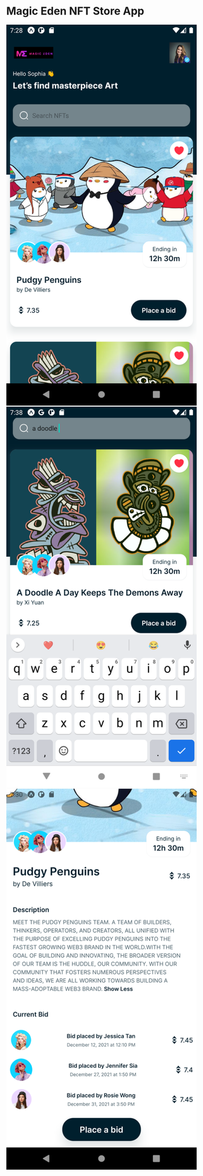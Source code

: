 # Magic Eden NFT Store App
![image1](./images/image1.png)  ![image4](./images/image4.png)   ![image2](./images/image2.png)  

